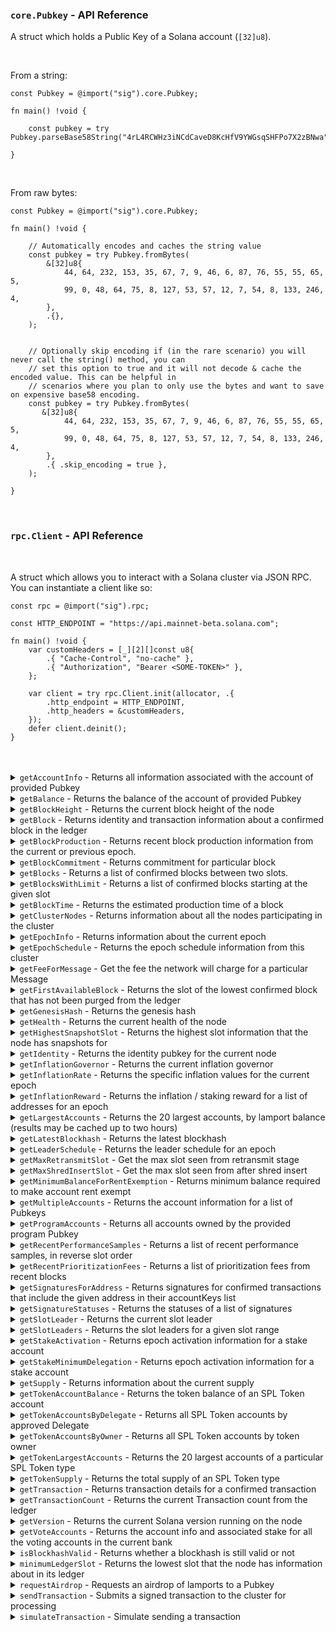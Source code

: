 ### `core.Pubkey` - API Reference

A struct which holds a Public Key of a Solana account (`[32]u8`).

<br/>

From a string:

```zig
const Pubkey = @import("sig").core.Pubkey;

fn main() !void {

    const pubkey = try Pubkey.parseBase58String("4rL4RCWHz3iNCdCaveD8KcHfV9YWGsqSHFPo7X2zBNwa");

}
```

<br/>

From raw bytes:

```zig
const Pubkey = @import("sig").core.Pubkey;

fn main() !void {

    // Automatically encodes and caches the string value
    const pubkey = try Pubkey.fromBytes(
        &[32]u8{
            44, 64, 232, 153, 35, 67, 7, 9, 46, 6, 87, 76, 55, 55, 65, 5,
            99, 0, 48, 64, 75, 8, 127, 53, 57, 12, 7, 54, 8, 133, 246, 4,
        },
        .{},
    );


    // Optionally skip encoding if (in the rare scenario) you will never call the string() method, you can
    // set this option to true and it will not decode & cache the encoded value. This can be helpful in
    // scenarios where you plan to only use the bytes and want to save on expensive base58 encoding.
    const pubkey = try Pubkey.fromBytes(
       &[32]u8{
            44, 64, 232, 153, 35, 67, 7, 9, 46, 6, 87, 76, 55, 55, 65, 5,
            99, 0, 48, 64, 75, 8, 127, 53, 57, 12, 7, 54, 8, 133, 246, 4,
        },
        .{ .skip_encoding = true },
    );

}
```

<br/>

### `rpc.Client` - API Reference

<br/>

A struct which allows you to interact with a Solana cluster via JSON RPC. You can instantiate a client like so:

```zig
const rpc = @import("sig").rpc;

const HTTP_ENDPOINT = "https://api.mainnet-beta.solana.com";

fn main() !void {
    var customHeaders = [_][2][]const u8{
        .{ "Cache-Control", "no-cache" },
        .{ "Authorization", "Bearer <SOME-TOKEN>" },
    };

    var client = try rpc.Client.init(allocator, .{
        .http_endpoint = HTTP_ENDPOINT,
        .http_headers = &customHeaders,
    });
    defer client.deinit();
}
```

<br/>
<br/>

<details>
<summary><code>getAccountInfo</code> - Returns all information associated with the account of provided Pubkey</summary>
<br/>

**Params:** <code>(address: Pubkey, options: GetAccountInfoOptions)</code>
<br/>

**Options**
<br/>

```zig
const GetAccountInfoOptions = struct {
    commitment: ?types.Commitment = null,
    encoding: types.Encoding = .Base64,
};
```

**Usage**
<br/>

```zig
const std = @import("std");
const sig = @import("sig");
const rpc = sig.rpc;
const Pubkey = sig.core.Pubkey;


const allocator = std.heap.page_allocator;

pub fn main() !void {
    var client = try rpc.Client.init(allocator, .{ .http_endpoint = HTTP_ENDPOINT });
    defer client.deinit();

    const pubkey = try Pubkey.parseBase58String("4rL4RCWHz3iNCdCaveD8KcHfV9YWGsqSHFPo7X2zBNwa");

    var resp = try client.getAccountInfo(pubkey, .{ .encoding = .Base64 });
    defer resp.deinit();

    if (resp.err()) |err| {
        std.log.err("error response: {any}", .{err});
        return;
    }

    std.log.debugf("Account info: {any}", .{resp.result().value.data});
}
```

</details>

<details>
<summary><code>getBalance</code> - Returns the balance of the account of provided Pubkey</summary>
<br/>

**Params:** <code>(pubkey: Pubkey)</code>

<br/>

**Usage**
<br/>

```zig
const std = @import("std");
const sig = @import("sig");
const rpc = sig.rpc;
const Pubkey = sig.core.Pubkey;


const allocator = std.heap.page_allocator;

pub fn main() !void {
    const pubkey = try Pubkey.parseBase58String("4rL4RCWHz3iNCdCaveD8KcHfV9YWGsqSHFPo7X2zBNwa");

    var resp = try client.getBalance(pubkey);
    defer resp.deinit();

    if (resp.err()) |err| {
        std.log.err("error response: {any}", .{err});
        return;
    }

    std.log.debugf("balance info: {any}", .{resp.result().value});
}
```

</details>

<details>
<summary><code>getBlockHeight</code> - Returns the current block height of the node</summary>
<br/>

**Params:** <code>None</code>

<br/>

**Usage**
<br/>

```zig
const std = @import("std");
const sig = @import("sig");
const rpc = sig.rpc;


const allocator = std.heap.page_allocator;

pub fn main() !void {
    var client = try rpc.Client.init(allocator, .{ .http_endpoint = HTTP_ENDPOINT });
    defer client.deinit();

    var resp = try client.getBlockHeight();
    defer resp.deinit();

    if (resp.err()) |err| {
        std.log.err("error response: {any}", .{err});
        return;
    }

    std.log.debugf("block height: {any}", .{resp.result()});
}
```

</details>

<details>
<summary><code>getBlock</code> - Returns identity and transaction information about a confirmed block in the ledger</summary>
<br/>

**Params:** <code>(slot: u64, options: GetBlockOptions)</code>

<br/>

**Options**
<br/>

```zig
const GetBlockOptions = struct {
    commitment: ?types.Commitment = null,
    maxSupportedTransactionVersion: i64 = 0,
    transactionDetails: []const u8 = "full",
    rewards: bool = false,
    /// NOTE: must be json for now
    encoding: types.Encoding = .Json,
};
```

**Usage**
<br/>

```zig
const std = @import("std");
const sig = @import("sig");
const rpc = sig.rpc;


const allocator = std.heap.page_allocator;

pub fn main() !void {
    var client = try rpc.Client.init(allocator, .{ .http_endpoint = HTTP_ENDPOINT });
    defer client.deinit();

    var resp = try client.getBlock(500, .{});
    defer resp.deinit();

    if (resp.err()) |err| {
        std.log.err("error response: {any}", .{err});
        return;
    }

    std.log.debugf("block info: {any}", .{resp.result()});
}
```

</details>

<details>
<summary><code>getBlockProduction</code> - Returns recent block production information from the current or previous epoch.</summary>
<br/>

**Params:** <code>(options: GetBlockOptions)</code>

<br/>

**Options**
<br/>

```zig
const GetBlockProductionOptions = struct {
    commitment: ?types.Commitment = null,
    identity: ?[]const u8 = null,
    range: ?struct {
        firstSlot: u64,
        lastSlot: ?u64,
    } = null,
};
```

**Usage**
<br/>

```zig
const std = @import("std");
const sig = @import("sig");
const rpc = sig.rpc;


const allocator = std.heap.page_allocator;

pub fn main() !void {
    var client = try rpc.Client.init(allocator, .{ .http_endpoint = HTTP_ENDPOINT });
    defer client.deinit();

    var resp = try client.getBlockProduction(.{ .identity = "1EWZm7aZYxfZHbyiELXtTgN1yT2vU1HF9d8DWswX2Tp" });
    defer resp.deinit();

    if (resp.err()) |err| {
        std.log.err("error response: {any}", .{err});
        return;
    }

    std.log.debugf("block production info: {any}", .{resp.result()});
}
```

</details>

<details>
<summary><code>getBlockCommitment</code> - Returns commitment for particular block</summary>
<br/>

**Params:** <code>(slot: u64)</code>

<br/>

**Usage**
<br/>

```zig
const std = @import("std");
const sig = @import("sig");
const rpc = sig.rpc;


const allocator = std.heap.page_allocator;

pub fn main() !void {
    var client = try rpc.Client.init(allocator, .{ .http_endpoint = HTTP_ENDPOINT });
    defer client.deinit();

    var resp = try client.getBlockCommitment(400);
    defer resp.deinit();

    if (resp.err()) |err| {
        std.log.err("error response: {any}", .{err});
        return;
    }

    std.log.debugf("block commitment info: {any}", .{resp.result()});
}
```

</details>

<details>
<summary><code>getBlocks</code> - Returns a list of confirmed blocks between two slots.
</summary>
<br/>

**Params:** <code>(startSlot: u64, endSlot: ?u64, options: GetBlocksOptions)</code>

<br/>

**Options**
<br/>

```zig
const GetBlocksOptions = struct {
    commitment: ?types.Commitment = null,
};
```

**Usage**
<br/>

```zig
const std = @import("std");
const sig = @import("sig");
const rpc = sig.rpc;


const allocator = std.heap.page_allocator;

pub fn main() !void {
    var client = try rpc.Client.init(allocator, .{ .http_endpoint = HTTP_ENDPOINT });
    defer client.deinit();

    var resp = try client.getBlocks(400, 500, .{});
    defer resp.deinit();

    if (resp.err()) |err| {
        std.log.err("error response: {any}", .{err});
        return;
    }

    std.log.debugf("blocks: {any}", .{resp.result()});
}
```

</details>

<details>
<summary><code>getBlocksWithLimit</code> - Returns a list of confirmed blocks starting at the given slot</summary>
<br/>

**Params:** <code>(startSlot: u64, limit: ?u64, options: GetBlocksOptions)</code>

<br/>

**Options**
<br/>

```zig
const GetBlocksOptions = struct {
    commitment: ?types.Commitment = null,
};
```

**Usage**
<br/>

```zig
const std = @import("std");
const sig = @import("sig");
const rpc = sig.rpc;


const allocator = std.heap.page_allocator;

pub fn main() !void {
    var client = try rpc.Client.init(allocator, .{ .http_endpoint = HTTP_ENDPOINT });
    defer client.deinit();

    var resp = try client.getBlocksWithLimit(400, 25, .{});
    defer resp.deinit();

    if (resp.err()) |err| {
        std.log.err("error response: {any}", .{err});
        return;
    }

    std.log.debugf("blocks: {any}", .{resp.result()});
}
```

</details>

<details>
<summary><code>getBlockTime</code> - Returns the estimated production time of a block</summary>
<br/>

**Params:** <code>(slot: u64)</code>

<br/>

**Usage**
<br/>

```zig
const std = @import("std");
const sig = @import("sig");
const rpc = sig.rpc;


const allocator = std.heap.page_allocator;

pub fn main() !void {
    var client = try rpc.Client.init(allocator, .{ .http_endpoint = HTTP_ENDPOINT });
    defer client.deinit();

    var resp = try client.getBlockTime(163954396);
    defer resp.deinit();

    if (resp.err()) |err| {
        std.log.err("error response: {any}", .{err});
        return;
    }

    std.log.debugf("block time: {any}", .{resp.result()});
}
```

</details>

<details>
<summary><code>getClusterNodes</code> - Returns information about all the nodes participating in the cluster</summary>
<br/>

**Params:** <code>None</code>

<br/>

**Usage**
<br/>

```zig
const std = @import("std");
const sig = @import("sig");
const rpc = sig.rpc;


const allocator = std.heap.page_allocator;

pub fn main() !void {
    var client = try rpc.Client.init(allocator, .{ .http_endpoint = HTTP_ENDPOINT });
    defer client.deinit();

    var resp = try client.getClusterNodes();
    defer resp.deinit();

    if (resp.err()) |err| {
        std.log.err("error response: {any}", .{err});
        return;
    }

    std.log.debugf("cluster nodes: {any}", .{resp.result()});
}
```

</details>

<details>
<summary><code>getEpochInfo</code> - Returns information about the current epoch</summary>
<br/>

**Params:** <code>(options: GetEpochInfoOptions)</code>

<br/>

**Options**
<br/>

```zig
const GetEpochInfoOptions = struct {
    commitment: ?types.Commitment = null,
};
```

**Usage**
<br/>

```zig
const std = @import("std");
const sig = @import("sig");
const rpc = sig.rpc;


const allocator = std.heap.page_allocator;

pub fn main() !void {
    var client = try rpc.Client.init(allocator, .{ .http_endpoint = HTTP_ENDPOINT });
    defer client.deinit();

    var resp = try client.getEpochInfo(.{});
    defer resp.deinit();

    if (resp.err()) |err| {
        std.log.err("error response: {any}", .{err});
        return;
    }

    std.log.debugf("epoch info: {any}", .{resp.result()});
}
```

</details>

<details>
<summary><code>getEpochSchedule</code> - Returns the epoch schedule information from this cluster</summary>
<br/>

**Params:** <code>None</code>

<br/>

**Usage**
<br/>

```zig
const std = @import("std");
const sig = @import("sig");
const rpc = sig.rpc;


const allocator = std.heap.page_allocator;

pub fn main() !void {
    var client = try rpc.Client.init(allocator, .{ .http_endpoint = HTTP_ENDPOINT });
    defer client.deinit();

    var resp = try client.getEpochSchedule();
    defer resp.deinit();

    if (resp.err()) |err| {
        std.log.err("error response: {any}", .{err});
        return;
    }

    std.log.debugf("epoch schedule: {any}", .{resp.result()});
}
```

</details>

<details>
<summary><code>getFeeForMessage</code> - Get the fee the network will charge for a particular Message</summary>
<br/>

**Params:** <code>(message: []const u8, options: GetFeeForMessageOptions)</code>

<br/>

**Options**
<br/>

```zig
const GetFeeForMessageOptions = struct {
    commitment: ?types.Commitment = null,
};
```

**Usage**
<br/>

```zig
const std = @import("std");
const sig = @import("sig");
const rpc = sig.rpc;


const allocator = std.heap.page_allocator;

pub fn main() !void {
    var client = try rpc.Client.init(allocator, .{ .http_endpoint = HTTP_ENDPOINT });
    defer client.deinit();

    var resp = try client.getFeeForMessage("AQABAgIAAAAAAAAAAAAAAAAAAAAAAAAAAAAAAAAAAAAAAAAAAQAAAAAAAAAAAAAAAAAAAAAAAAAAAAAAAAAAAAAAAAAAAAAAAAAAAAAAAAAAAAAAAAAAAAAAAAAAAAAAAAAAAAEBAQAA", .{});
    defer resp.deinit();

    if (resp.err()) |err| {
        std.log.err("error response: {any}", .{err});
        return;
    }

    std.log.debugf("message fee info: {any}", .{resp.result()});
}
```

</details>

<details>
<summary><code>getFirstAvailableBlock</code> - Returns the slot of the lowest confirmed block that has not been purged from the ledger</summary>
<br/>

**Params:** <code>None</code>

<br/>

**Usage**
<br/>

```zig
const std = @import("std");
const sig = @import("sig");
const rpc = sig.rpc;


const allocator = std.heap.page_allocator;

pub fn main() !void {
    var client = try rpc.Client.init(allocator, .{ .http_endpoint = HTTP_ENDPOINT });
    defer client.deinit();

    var resp = try client.getFirstAvailableBlock();
    defer resp.deinit();

    if (resp.err()) |err| {
        std.log.err("error response: {any}", .{err});
        return;
    }

    std.log.debugf("first available block: {any}", .{resp.result()});
}
```

</details>

<details>
<summary><code>getGenesisHash</code> - Returns the genesis hash</summary>
<br/>

**Params:** <code>None</code>

<br/>

**Usage**
<br/>

```zig
const std = @import("std");
const sig = @import("sig");
const rpc = sig.rpc;


const allocator = std.heap.page_allocator;

pub fn main() !void {
    var resp = try client.getGenesisHash();
    defer resp.deinit();

    if (resp.err()) |err| {
        std.log.err("error response: {any}", .{err});
        return;
    }

    std.log.debugf("genesis hash: {any}", .{resp.result()});
}
```

</details>

<details>
<summary><code>getHealth</code> - Returns the current health of the node</summary>
<br/>

_NOTE:_ If one or more --known-validator arguments are provided to solana-validator - "ok" is returned when the node has within HEALTH_CHECK_SLOT_DISTANCE slots of the highest known validator, otherwise an error is returned. "ok" is always returned if no known validators are provided.

**Params:** <code>None</code>

<br/>

**Usage**
<br/>

```zig
const std = @import("std");
const sig = @import("sig");
const rpc = sig.rpc;


const allocator = std.heap.page_allocator;

pub fn main() !void {
    var client = try rpc.Client.init(allocator, .{ .http_endpoint = HTTP_ENDPOINT });
    defer client.deinit();

    var resp = try client.getHealth();
    defer resp.deinit();

    if (resp.err()) |err| {
        std.log.err("error response: {any}", .{err});
        return;
    }

    std.log.debugf("health: {any}", .{resp.result()});
}
```

</details>

<details>
<summary><code>getHighestSnapshotSlot</code> - Returns the highest slot information that the node has snapshots for</summary>
<br/>

_NOTE:_ This will find the highest full snapshot slot, and the highest incremental snapshot slot based on the full snapshot slot, if there is one.

**Params:** <code>None</code>

<br/>

**Usage**
<br/>

```zig
const std = @import("std");
const sig = @import("sig");
const rpc = sig.rpc;


const allocator = std.heap.page_allocator;

pub fn main() !void {
    var client = try rpc.Client.init(allocator, .{ .http_endpoint = HTTP_ENDPOINT });
    defer client.deinit();

    var resp = try client.getHighestSnapshotSlot();
    defer resp.deinit();

    if (resp.err()) |err| {
        std.log.err("error response: {any}", .{err});
        return;
    }

    std.log.debugf("snapshot info: {any}", .{resp.result()});
}
```

</details>

<details>
<summary><code>getIdentity</code> - Returns the identity pubkey for the current node</summary>
<br/>

**Params:** <code>None</code>

<br/>

**Usage**
<br/>

```zig
const std = @import("std");
const sig = @import("sig");
const rpc = sig.rpc;


const allocator = std.heap.page_allocator;

pub fn main() !void {
    var client = try rpc.Client.init(allocator, .{ .http_endpoint = HTTP_ENDPOINT });
    defer client.deinit();

    var resp = try client.getIdentity();
    defer resp.deinit();

    if (resp.err()) |err| {
        std.log.err("error response: {any}", .{err});
        return;
    }

    std.log.debugf("indentity info: {any}", .{resp.result()});
}
```

</details>

<details>
<summary><code>getInflationGovernor</code> - Returns the current inflation governor</summary>
<br/>

**Params:** <code>(options: GetInflationGovernorOptions)</code>

<br/>

**Options**
<br/>

```zig
const GetInflationGovernorOptions = struct {
    commitment: ?types.Commitment = null,
};
```

**Usage**
<br/>

```zig
const std = @import("std");
const sig = @import("sig");
const rpc = sig.rpc;


const allocator = std.heap.page_allocator;

pub fn main() !void {
    var client = try rpc.Client.init(allocator, .{ .http_endpoint = HTTP_ENDPOINT });
    defer client.deinit();

    var resp = try client.getInflationGovernor(.{});
    defer resp.deinit();

    if (resp.err()) |err| {
        std.log.err("error response: {any}", .{err});
        return;
    }

    std.log.debugf("inflation info: {any}", .{resp.result()});
}
```

</details>

<details>
<summary><code>getInflationRate</code> - Returns the specific inflation values for the current epoch</summary>
<br/>

**Params:** <code>None</code>

<br/>

**Usage**
<br/>

```zig
const std = @import("std");
const sig = @import("sig");
const rpc = sig.rpc;


const allocator = std.heap.page_allocator;

pub fn main() !void {
    var client = try rpc.Client.init(allocator, .{ .http_endpoint = HTTP_ENDPOINT });
    defer client.deinit();

    var resp = try client.getInflationRate();
    defer resp.deinit();

    if (resp.err()) |err| {
        std.log.err("error response: {any}", .{err});
        return;
    }

    std.log.debugf("inflation rate: {any}", .{resp.result()});
}
```

</details>

<details>
<summary><code>getInflationReward</code> - Returns the inflation / staking reward for a list of addresses for an epoch</summary>
<br/>

**Params:** <code>(accounts: []Pubkey, options: GetInflationRewardOptions)</code>

<br/>

**Options**
<br/>

```zig
const GetInflationRewardOptions = struct {
    commitment: ?types.Commitment = null,
    epoch: ?u64 = null,
    minContextSlot: ?u64 = null,
};
```

**Usage**
<br/>

```zig
const std = @import("std");
const sig = @import("sig");
const rpc = sig.rpc;


const allocator = std.heap.page_allocator;

pub fn main() !void {
    var client = try rpc.Client.init(allocator, .{ .http_endpoint = HTTP_ENDPOINT });
    defer client.deinit();

    var accounts = [2]Pubkey{
        try Pubkey.parseBase58String(
            "6dmNQ5jwLeLk5REvio1JcMshcbvkYMwy26sJ8pbkvStu",
        ) ,
        try Pubkey.parseBase58String(
            "BGsqMegLpV6n6Ve146sSX2dTjUMj3M92HnU8BbNRMhF2",
        ),
    };
    var resp = try client.getInflationReward(&accounts, .{});
    defer resp.deinit();

    if (resp.err()) |err| {
        std.log.err("error response: {any}", .{err});
        return;
    }

    std.log.debugf("inflation reward info: {any}", .{resp.result()});
}
```

</details>

<details>
<summary><code>getLargestAccounts</code> - Returns the 20 largest accounts, by lamport balance (results may be cached up to two hours)</summary>
<br/>

**Params:** <code>(options: GetLargestAccountsOptions)</code>

<br/>

**Options**
<br/>

```zig
const GetLargestAccountsOptions = struct {
    commitment: ?types.Commitment = null,
    filter: ?enum { Circulating, NonCirculating } = null,
};
```

**Usage**
<br/>

```zig
const std = @import("std");
const sig = @import("sig");
const rpc = sig.rpc;


const allocator = std.heap.page_allocator;

pub fn main() !void {
    var client = try rpc.Client.init(allocator, .{ .http_endpoint = HTTP_ENDPOINT });
    defer client.deinit();

    var resp = try client.getLargestAccounts(.{});
    defer resp.deinit();

    if (resp.err()) |err| {
        std.log.err("error response: {any}", .{err});
        return;
    }

    std.log.debugf("largest accounts: {any}", .{resp.result()});
}
```

</details>

<details>
<summary><code>getLatestBlockhash</code> - Returns the latest blockhash</summary>
<br/>
.

**Params:** <code>(options: GetLatestBlockhashOptions)</code>

<br/>

**Options**
<br/>

```zig
const GetLatestBlockhashOptions = struct {
    commitment: ?types.Commitment = null,
    minContextSlot: ?u64 = null,
};
```

**Usage**
<br/>

```zig
const std = @import("std");
const sig = @import("sig");
const rpc = sig.rpc;


const allocator = std.heap.page_allocator;

pub fn main() !void {
    var client = try rpc.Client.init(allocator, .{ .http_endpoint = HTTP_ENDPOINT });
    defer client.deinit();

    var resp = try client.getLatestBlockhash(.{});
    defer resp.deinit();

    if (resp.err()) |err| {
        std.log.err("error response: {any}", .{err});
        return;
    }

    std.log.debugf("latest blockhash: {any}", .{resp.result()});
}
```

</details>

<details>
<summary><code>getLeaderSchedule</code> - Returns the leader schedule for an epoch</summary>
<br/>

**Params:** <code>(epoch: ?u64, options: GetLeaderScheduleOptions)</code>

<br/>

**Options**
<br/>

```zig
const GetLeaderScheduleOptions = struct {
    commitment: ?types.Commitment = null,
    identity: ?[]const u8 = null,
};
```

**Usage**
<br/>

```zig
const std = @import("std");
const sig = @import("sig");
const rpc = sig.rpc;


const allocator = std.heap.page_allocator;

pub fn main() !void {
    var client = try rpc.Client.init(allocator, .{ .http_endpoint = HTTP_ENDPOINT });
    defer client.deinit();

    var resp = try client.getLeaderSchedule(null, .{ .identity = "GRmtMtAeSL8HgX1p815ATQjaYU4Sk7XCP21i4yoFd3KS" });
    // defer resp.deinit();

    if (resp.err()) |err| {
        std.log.err("error response: {any}", .{err});
        return;
    }

    std.log.debugf("leader schedule: {any}", .{resp.result()});
}
```

</details>

<details>
<summary><code>getMaxRetransmitSlot</code> - Get the max slot seen from retransmit stage</summary>
<br/>

**Params:** <code>None</code>

<br/>

**Usage**
<br/>

```zig
const std = @import("std");
const sig = @import("sig");
const rpc = sig.rpc;


const allocator = std.heap.page_allocator;

pub fn main() !void {
    var client = try rpc.Client.init(allocator, .{ .http_endpoint = HTTP_ENDPOINT });
    defer client.deinit();

    var resp = try client.getMaxRetransmitSlot();
    defer resp.deinit();

    if (resp.err()) |err| {
        std.log.err("error response: {any}", .{err});
        return;
    }

    std.log.debugf("max retransmit slot: {any}", .{resp.result()});
}
```

</details>

<details>
<summary><code>getMaxShredInsertSlot</code> - Get the max slot seen from after shred insert</summary>
<br/>

**Params:** <code>None</code>

<br/>

**Usage**
<br/>

```zig
const std = @import("std");
const sig = @import("sig");
const rpc = sig.rpc;


const allocator = std.heap.page_allocator;

pub fn main() !void {
    var client = try rpc.Client.init(allocator, .{ .http_endpoint = HTTP_ENDPOINT });
    defer client.deinit();

    var resp = try client.getMaxShredInsertSlot();
    defer resp.deinit();

    if (resp.err()) |err| {
        std.log.err("error response: {any}", .{err});
        return;
    }

    std.log.debugf("max shred insert slot: {any}", .{resp.result()});
}
```

</details>

<details>
<summary><code>getMinimumBalanceForRentExemption</code> - Returns minimum balance required to make account rent exempt</summary>
<br/>

**Params:** <code>(size: usize)</code>

<br/>

**Usage**
<br/>

```zig
const std = @import("std");
const sig = @import("sig");
const rpc = sig.rpc;


const allocator = std.heap.page_allocator;

pub fn main() !void {
    var client = try rpc.Client.init(allocator, .{ .http_endpoint = HTTP_ENDPOINT });
    defer client.deinit();

    var resp = try client.getMinimumBalanceForRentExemption(1000);
    defer resp.deinit();

    if (resp.err()) |err| {
        std.log.err("error response: {any}", .{err});
        return;
    }

    std.log.debugf("minimum balance: {any}", .{resp.result()});
}
```

</details>

<details>
<summary><code>getMultipleAccounts</code> - Returns the account information for a list of Pubkeys</summary>
<br/>

**Params:** <code>(pubkeys: []Pubkey, options: GetMultipleAccountsOptions)</code>

<br/>

**Options**
<br/>

```zig
const GetMultipleAccountsOptions = struct {
    commitment: ?types.Commitment = null,
    encoding: types.Encoding = .Base64,
};
```

**Usage**
<br/>

```zig
const std = @import("std");
const sig = @import("sig");
const rpc = sig.rpc;


const allocator = std.heap.page_allocator;

pub fn main() !void {
    var client = try rpc.Client.init(allocator, .{ .http_endpoint = HTTP_ENDPOINT });
    defer client.deinit();

    var accounts2 = [2]Pubkey{
        try Pubkey.parseBase58String(
            "4rL4RCWHz3iNCdCaveD8KcHfV9YWGsqSHFPo7X2zBNwa",
        ),
        try Pubkey.parseBase58String(
            "BGsqMegLpV6n6Ve146sSX2dTjUMj3M92HnU8BbNRMhF2",
        ),
    };
    var resp = try client.getMultipleAccounts(&accounts2, .{});
    defer resp.deinit();

    if (resp.err()) |err| {
        std.log.err("error response: {any}", .{err});
        return;
    }

    std.log.debugf("multiple accounts: {any}", .{resp.result()});
}
```

</details>

<details>
<summary><code>getProgramAccounts</code> - Returns all accounts owned by the provided program Pubkey</summary>
<br/>

**Params:** <code>(pubkeys: []Pubkey, options: GetMultipleAccountsOptions)</code>

<br/>

**Options**
<br/>

```zig
pub const GetProgramAccountsOptions = struct {
    commitment: ?types.Commitment = null,
    /// NOTE: this needs to base64 if want to convert to `core.Account` type
    encoding: types.Encoding = .Base64,
    minContextSlot: ?u64 = null,
    /// NOTE: needs to be true
    withContext: bool = true,
    dataSlice: ?DataSlice = null,
    filters: ?[]Filter = null,
};
```

**Usage**
<br/>

```zig
const std = @import("std");
const sig = @import("sig");
const rpc = sig.rpc;


const allocator = std.heap.page_allocator;

pub fn main() !void {
    var client = try rpc.Client.init(allocator, .{ .http_endpoint = HTTP_ENDPOINT });
    defer client.deinit();

    var filters = [1]Filter{.{ .memcmp = .{ .offset = 0, .bytes = "EPjFWdd5AufqSSqeM2qN1xzybapC8G4wEGGkZwyTDt1v" } }};
    var resp = try client.getProgramAccounts(
        try Pubkey.parseBase58String("TokenkegQfeZyiNwAJbNbGKPFXCWuBvf9Ss623VQ5DA"),
        .{ .filters = &filters },
    );
    defer resp.deinit();

    if (resp.err()) |err| {
        std.log.err("error response: {any}", .{err});
        return;
    }

    std.log.debugf("program accounts: {any}", .{resp.result()});
}
```

</details>

<details>
<summary><code>getRecentPerformanceSamples</code> - Returns a list of recent performance samples, in reverse slot order</summary>
<br/>

_NOTE:_ Performance samples are taken every 60 seconds and include the number of transactions and slots that occur in a given time window.

**Params:** <code>(limit: ?u64)</code>

<br/>

**Usage**
<br/>

```zig
const std = @import("std");
const sig = @import("sig");
const rpc = sig.rpc;


const allocator = std.heap.page_allocator;

pub fn main() !void {
    var client = try rpc.Client.init(allocator, .{ .http_endpoint = HTTP_ENDPOINT });
    defer client.deinit();

    var resp = try client.getRecentPerformanceSamples(null);
    defer resp.deinit();

    if (resp.err()) |err| {
        std.log.err("error response: {any}", .{err});
        return;
    }

    std.log.debugf("recent performance samples: {any}", .{resp.result()});
}
```

</details>

<details>
<summary><code>getRecentPrioritizationFees</code> - Returns a list of prioritization fees from recent blocks</summary>
<br/>

**Params:** <code>(pubkeys: ?[]Pubkey)</code>

<br/>

**Usage**
<br/>

```zig
const std = @import("std");
const sig = @import("sig");
const rpc = sig.rpc;


const allocator = std.heap.page_allocator;

pub fn main() !void {
    var client = try rpc.Client.init(allocator, .{ .http_endpoint = HTTP_ENDPOINT });
    defer client.deinit();

    var resp = try client.getRecentPrioritizationFees(null);
    defer resp.deinit();

    if (resp.err()) |err| {
        std.log.err("error response: {any}", .{err});
        return;
    }

    std.log.debugf("recent prioritization fees: {any}", .{resp.result()});
}
```

</details>

<details>
<summary><code>getSignaturesForAddress</code> - Returns signatures for confirmed transactions that include the given address in their accountKeys list</summary>
<br/>

_NOTE:_ Returns signatures backwards in time from the provided signature or most recent confirmed block.

**Params:** <code>(pubkey: Pubkey, options: GetSignaturesForAddressOptions)</code>

<br/>

**Options**
<br/>

````zig
pub const GetSignaturesForAddressOptions = struct {
    commitment: ?types.Commitment = null,
    minContextSlot: ?u64 = null,
    limit: u32 = 1000,
    before: ?[]const u8 = null,
    until: ?[]const u8 = null,
};
```

**Usage**
<br/>

```zig
const std = @import("std");
const sig = @import("sig");
const rpc = sig.rpc;


const allocator = std.heap.page_allocator;

pub fn main() !void {
    var client = try rpc.Client.init(allocator, .{ .http_endpoint = HTTP_ENDPOINT });
    defer client.deinit();

    var resp = try client.getSignaturesForAddress(try Pubkey.parseBase58String("4rL4RCWHz3iNCdCaveD8KcHfV9YWGsqSHFPo7X2zBNwa"), .{ .limit = 10 });
    defer resp.deinit();

    if (resp.err()) |err| {
        std.log.err("error response: {any}", .{err});
        return;
    }

    std.log.debugf("signatures: {any}", .{resp.result()});
}
````

</details>

<details>
<summary><code>getSignatureStatuses</code> - Returns the statuses of a list of signatures</summary>
<br/>

**Params:** <code>(pubkey: Pubkey, options: GetSignatureStatusesOptions)</code>

<br/>

**Options**
<br/>

```zig
const GetSignatureStatusesOptions = struct {
    searchTransactionHistory: bool = false,
};
```

**Usage**
<br/>

```zig
const std = @import("std");
const sig = @import("sig");
const rpc = sig.rpc;


const allocator = std.heap.page_allocator;

pub fn main() !void {
    var client = try rpc.Client.init(allocator, .{ .http_endpoint = HTTP_ENDPOINT });
    defer client.deinit();

    var signatures = [2][]const u8{
        "3oK4vMqnRbLhdNVq9Cb81JwHim4QaxvgcNEyA4jTySFFtFtBhJgmLwT3rMFAGakKHE9iMiymVNZsTbnrzNjuxXJc",
        "5fqHdfeY1GbshDFzTdybqDbR3mwj5tkgHEP28dFWFZDcvQkkJUynVWrsfMYip8SsfAaFYTFmRdeC3K1CQRC7Ukkb",
    };
    var resp = try client.getSignatureStatuses(&signatures, .{ .searchTransactionHistory = true });
    defer resp.deinit();

    if (resp.err()) |err| {
        std.log.err("error response: {any}", .{err});
        return;
    }

    std.log.debugf("signature statuses: {any}", .{resp.result()});
}
```

</details>

<details>
<summary><code>getSlotLeader</code> - Returns the current slot leader</summary>
<br/>

**Params:** <code>(options: GetSlotLeaderOptions)</code>

<br/>

**Options**
<br/>

```zig
const GetSlotLeaderOptions = struct {
    commitment: ?types.Commitment = null,
    minContextSlot: ?u64 = null,
};
```

**Usage**
<br/>

```zig
const std = @import("std");
const sig = @import("sig");
const rpc = sig.rpc;


const allocator = std.heap.page_allocator;

pub fn main() !void {
    var client = try rpc.Client.init(allocator, .{ .http_endpoint = HTTP_ENDPOINT });
    defer client.deinit();

    var resp = try client.getSlotLeader(.{});
    defer resp.deinit();

    if (resp.err()) |err| {
        std.log.err("error response: {any}", .{err});
        return;
    }

    std.log.debugf("slot leader: {any}", .{resp.result()});
}
```

</details>

<details>
<summary><code>getSlotLeaders</code> - Returns the slot leaders for a given slot range</summary>
<br/>

**Params:** <code>(startSlot: ?u64, limit: ?u64)</code>

<br/>

**Usage**
<br/>

```zig
const std = @import("std");
const sig = @import("sig");
const rpc = sig.rpc;


const allocator = std.heap.page_allocator;

pub fn main() !void {
    var client = try rpc.Client.init(allocator, .{ .http_endpoint = HTTP_ENDPOINT });
    defer client.deinit();

    var resp = try client.getSlotLeaders(193536000, 10);
    defer resp.deinit();

    if (resp.err()) |err| {
        std.log.err("error response: {any}", .{err});
        return;
    }

    std.log.debugf("slot leaders: {any}", .{resp.result()});
}
```

</details>

<details>
<summary><code>getStakeActivation</code> - Returns epoch activation information for a stake account</summary>
<br/>

**Params:** <code>(pubkey: Pubkey, options: GetStakeActivationOptions)</code>

<br/>

**Options**
<br/>

```zig
pub const GetStakeActivationOptions = struct {
    commitment: ?types.Commitment = null,
    minContextSlot: ?u64 = null,
    epoch: ?u64 = null,
};
```

**Usage**
<br/>

```zig
const std = @import("std");
const sig = @import("sig");
const rpc = sig.rpc;


const allocator = std.heap.page_allocator;

pub fn main() !void {
    var client = try rpc.Client.init(allocator, .{ .http_endpoint = HTTP_ENDPOINT });
    defer client.deinit();

    var resp = try client.getStakeActivation(try Pubkey.parseBase58String(
        "CWrKSEDYhj6VHGocZowq2BUncKESqD7rdLTSrsoasTjU",
    ), .{});
    defer resp.deinit();

    if (resp.err()) |err| {
        std.log.err("error response: {any}", .{err});
        return;
    }

    std.log.debugf("stake activation: {any}", .{resp.result()});
}
```

</details>

<details>
<summary><code>getStakeMinimumDelegation</code> - Returns epoch activation information for a stake account</summary>
<br/>

**Params:** <code>(options: GetStakeMinimumDelegationOptions)</code>

<br/>

**Options**
<br/>

```zig
const GetStakeMinimumDelegationOptions = struct {
    commitment: ?types.Commitment = null,
};
```

**Usage**
<br/>

```zig
const std = @import("std");
const sig = @import("sig");
const rpc = sig.rpc;


const allocator = std.heap.page_allocator;

pub fn main() !void {
    var client = try rpc.Client.init(allocator, .{ .http_endpoint = HTTP_ENDPOINT });
    defer client.deinit();

    var resp = try client.getStakeMinimumDelegation(.{});
    defer resp.deinit();

    if (resp.err()) |err| {
        std.log.err("error response: {any}", .{err});
        return;
    }

    std.log.debugf("min stake delegation: {any}", .{resp.result()});
}
```

</details>

<details>
<summary><code>getSupply</code> - Returns information about the current supply</summary>
<br/>

**Params:** <code>(options: GetSupplyOptions)</code>

<br/>

**Options**
<br/>

```zig
const GetSupplyOptions = struct {
    commitment: ?types.Commitment = null,
    excludeNonCirculatingAccountsList: ?bool = null,
};
```

**Usage**
<br/>

```zig
const std = @import("std");
const sig = @import("sig");
const rpc = sig.rpc;


const allocator = std.heap.page_allocator;

pub fn main() !void {
    var client = try rpc.Client.init(allocator, .{ .http_endpoint = HTTP_ENDPOINT });
    defer client.deinit();

    var resp = try client.getSupply(.{ .excludeNonCirculatingAccountsList = false });
    defer resp.deinit();

    if (resp.err()) |err| {
        std.log.err("error response: {any}", .{err});
        return;
    }

    std.log.debugf("get supply: {any}", .{resp.result()});
}
```

</details>

<details>
<summary><code>getTokenAccountBalance</code> - Returns the token balance of an SPL Token account</summary>
<br/>

**Params:** <code>(pubkey: Pubkey, options: GetTokenAccountBalanceOptions)</code>

<br/>

**Options**
<br/>

```zig
const GetTokenAccountBalanceOptions = struct {
    commitment: ?types.Commitment = null,
};
```

**Usage**
<br/>

```zig
const std = @import("std");
const sig = @import("sig");
const rpc = sig.rpc;


const allocator = std.heap.page_allocator;

pub fn main() !void {
    var client = try rpc.Client.init(allocator, .{ .http_endpoint = HTTP_ENDPOINT });
    defer client.deinit();

    var pubkey = try Pubkey.parseBase58String(
        "6A5NHCj1yF6urc9wZNe6Bcjj4LVszQNj5DwAWG97yzMu",
    );
    var resp = try client.getTokenAccountBalance(pubkey, .{});
    defer resp.deinit();

    if (resp.err()) |err| {
        std.log.err("error response: {any}", .{err});
        return;
    }

    std.log.debugf("token account balance: {any}", .{resp.result()});
}
```

</details>

<details>
<summary><code>getTokenAccountsByDelegate</code> - Returns all SPL Token accounts by approved Delegate</summary>
<br/>

**Params:** <code>(pubkey: Pubkey, mintOrProgramId: MintOrProgramIdParam, options: GetTokenAccountsByDelegateOptions)</code>

<br/>

**Options**
<br/>

```zig
const MintOrProgramIdParam = struct {
    mint: ?Pubkey = null,
    programId: ?Pubkey = null,
};

const GetTokenAccountsByDelegateOptions = struct {
    commitment: ?types.Commitment = null,
    encoding: types.Encoding = .Base64,
    minContextSlot: ?u64 = null,
    dataSlice: ?DataSlice = null,
};
```

**Usage**
<br/>

```zig
const std = @import("std");
const sig = @import("sig");
const rpc = sig.rpc;


const allocator = std.heap.page_allocator;

pub fn main() !void {
    var client = try rpc.Client.init(allocator, .{ .http_endpoint = HTTP_ENDPOINT });
    defer client.deinit();

    var programPubkey = try Pubkey.parseBase58String(
        "TokenkegQfeZyiNwAJbNbGKPFXCWuBvf9Ss623VQ5DA",
    );
    var pubkey = try Pubkey.parseBase58String(
        "CTz5UMLQm2SRWHzQnU62Pi4yJqbNGjgRBHqqp6oDHfF7",
    );
    var resp = try client.getTokenAccountsByDelegate(pubkey, .{ .programId = programPubkey }, .{});
    defer resp.deinit();

    if (resp.err()) |err| {
        std.log.err("error response: {any}", .{err});
        return;
    }

    std.log.debugf("token accounts: {any}", .{resp.result()});
}
```

</details>

<details>
<summary><code>getTokenAccountsByOwner</code> - Returns all SPL Token accounts by token owner</summary>
<br/>

**Params:** <code>(pubkey: Pubkey, mintOrProgramId: MintOrProgramIdParam, options: GetTokenAccountsByOwnerOptions)</code>

<br/>

**Options**
<br/>

```zig
const MintOrProgramIdParam = struct {
    mint: ?Pubkey = null,
    programId: ?Pubkey = null,
};

const GetTokenAccountsByOwnerOptions = struct {
    commitment: ?types.Commitment = null,
    encoding: types.Encoding = .Base64,
    minContextSlot: ?u64 = null,
    dataSlice: ?DataSlice = null,
};
```

**Usage**
<br/>

```zig
const std = @import("std");
const sig = @import("sig");
const rpc = sig.rpc;


const allocator = std.heap.page_allocator;

pub fn main() !void {
    var client = try rpc.Client.init(allocator, .{ .http_endpoint = HTTP_ENDPOINT });
    defer client.deinit();

    var mintPubkey = try Pubkey.parseBase58String(
        "EPjFWdd5AufqSSqeM2qN1xzybapC8G4wEGGkZwyTDt1v",
    );
    var pubkey = try Pubkey.parseBase58String(
        "CTz5UMLQm2SRWHzQnU62Pi4yJqbNGjgRBHqqp6oDHfF7",
    );
    var resp = try client.getTokenAccountsByOwner(pubkey, .{ .mint = mintPubkey }, .{});
    defer resp.deinit();

    if (resp.err()) |err| {
        std.log.err("error response: {any}", .{err});
        return;
    }

    std.log.debugf("token accounts: {any}", .{resp.result()});
}
```

</details>

<details>
<summary><code>getTokenLargestAccounts</code> - Returns the 20 largest accounts of a particular SPL Token type</summary>
<br/>

**Params:** <code>(pubkey: Pubkey, options: GetTokenLargestAccountsOptions)</code>

<br/>

**Options**
<br/>

```zig
const GetTokenLargestAccountsOptions = struct {
    commitment: ?types.Commitment = null,
};
```

**Usage**
<br/>

```zig
const std = @import("std");
const sig = @import("sig");
const rpc = sig.rpc;


const allocator = std.heap.page_allocator;

pub fn main() !void {
    var client = try rpc.Client.init(allocator, .{ .http_endpoint = HTTP_ENDPOINT });
    defer client.deinit();

    var mintPubkey = try Pubkey.parseBase58String(
        "EPjFWdd5AufqSSqeM2qN1xzybapC8G4wEGGkZwyTDt1v",
    );
    var resp = try client.getTokenLargestAccounts(mintPubkey, .{});
    defer resp.deinit();

    if (resp.err()) |err| {
        std.log.err("error response: {any}", .{err});
        return;
    }

    std.log.debugf("token largest accounts: {any}", .{resp.result()});
}
```

</details>

<details>
<summary><code>getTokenSupply</code> - Returns the total supply of an SPL Token type</summary>
<br/>

**Params:** <code>(pubkey: Pubkey, options: GetTokenSupplyOptions)</code>

<br/>

**Options**
<br/>

```zig
const GetTokenSupplyOptions = struct {
    commitment: ?types.Commitment = null,
};
```

**Usage**
<br/>

```zig
const std = @import("std");
const sig = @import("sig");
const rpc = sig.rpc;


const allocator = std.heap.page_allocator;

pub fn main() !void {
    var client = try rpc.Client.init(allocator, .{ .http_endpoint = HTTP_ENDPOINT });
    defer client.deinit();

    var mintPubkey = try Pubkey.parseBase58String(
        "EPjFWdd5AufqSSqeM2qN1xzybapC8G4wEGGkZwyTDt1v",
    );
    var resp = try client.getTokenSupply(mintPubkey, .{});
    defer resp.deinit();

    if (resp.err()) |err| {
        std.log.err("error response: {any}", .{err});
        return;
    }

    std.log.debugf("token supply: {any}", .{resp.result()});
}
```

</details>

<details>
<summary><code>getTransaction</code> - Returns transaction details for a confirmed transaction</summary>
<br/>

**Params:** <code>(signature: []const u8, options: GetTransactionOptions)</code>

<br/>

**Options**
<br/>

```zig
const GetTransactionOptions = struct {
    commitment: ?types.Commitment = null,
    maxSupportedTransactionVersion: u8 = 0,
    /// NOTE: must be Json for now
    encoding: types.Encoding = .Json,
};
```

**Usage**
<br/>

```zig
const std = @import("std");
const sig = @import("sig");
const rpc = sig.rpc;


const allocator = std.heap.page_allocator;

pub fn main() !void {
    var client = try rpc.Client.init(allocator, .{ .http_endpoint = HTTP_ENDPOINT });
    defer client.deinit();

    var txSig = "5UfDuX7WXY18keiz9mZ6zKkY8JyNuLDFz2QycQcr7skRkgVaNmo6tgFbsePRrX5C6crvycJ2A3txSdGgjPHvPbTZ";
    var resp = try client.getTransaction(txSig, .{});
    defer resp.deinit();

    if (resp.err()) |err| {
        std.log.err("error response: {any}", .{err});
        return;
    }

    std.log.debugf("transaction: {any}", .{resp.result()});
}
```

</details>

<details>
<summary><code>getTransactionCount</code> - Returns the current Transaction count from the ledger</summary>
<br/>

**Params:** <code>(options: GetTransactionOptions)</code>

<br/>

**Options**
<br/>

```zig
const GetTransactionCountOptions = struct {
    commitment: ?types.Commitment = null,
    minContextSlot: ?u64 = null,
};
```

**Usage**
<br/>

```zig
const std = @import("std");
const sig = @import("sig");
const rpc = sig.rpc;


const allocator = std.heap.page_allocator;

pub fn main() !void {
    var client = try rpc.Client.init(allocator, .{ .http_endpoint = HTTP_ENDPOINT });
    defer client.deinit();

    var resp = try client.getTransactionCount(.{});
    defer resp.deinit();

    if (resp.err()) |err| {
        std.log.err("error response: {any}", .{err});
        return;
    }

    std.log.debugf("transaction count: {any}", .{resp.result()});
}
```

</details>

<details>
<summary><code>getVersion</code> - Returns the current Solana version running on the node</summary>
<br/>

**Params:** <code>None</code>

<br/>

**Usage**
<br/>

```zig
const std = @import("std");
const sig = @import("sig");
const rpc = sig.rpc;


const allocator = std.heap.page_allocator;

pub fn main() !void {
    var client = try rpc.Client.init(allocator, .{ .http_endpoint = HTTP_ENDPOINT });
    defer client.deinit();

    var resp = try client.getVersion();
    defer resp.deinit();

    if (resp.err()) |err| {
        std.log.err("error response: {any}", .{err});
        return;
    }

    std.log.debugf("version: {any}", .{resp.result()});
}
```

</details>

<details>
<summary><code>getVoteAccounts</code> - Returns the account info and associated stake for all the voting accounts in the current bank</summary>
<br/>

**Params:** <code>(options: GetVoteAccountsOptions)</code>

<br/>

**Options**
<br/>

```zig
const GetVoteAccountsOptions = struct {
    commitment: ?types.Commitment = null,
    votePubkey: ?Pubkey = null,
    keepUnstakedDelinquents: ?bool = false,
    delinquentSlotDistance: ?u64 = 0,
};
```

**Usage**
<br/>

```zig
const std = @import("std");
const sig = @import("sig");
const rpc = sig.rpc;


const allocator = std.heap.page_allocator;

pub fn main() !void {
    var client = try rpc.Client.init(allocator, .{ .http_endpoint = HTTP_ENDPOINT });
    defer client.deinit();

    var votePubkey = try Pubkey.parseBase58String(
        "CertusDeBmqN8ZawdkxK5kFGMwBXdudvWHYwtNgNhvLu",
    );
    var resp = try client.getVoteAccounts(.{ .votePubkey = votePubkey });
    defer resp.deinit();

    if (resp.err()) |err| {
        std.log.err("error response: {any}", .{err});
        return;
    }

    std.log.debugf("vote accounts: {any}", .{resp.result()});
}
```

</details>

<details>
<summary><code>isBlockhashValid</code> - Returns whether a blockhash is still valid or not</summary>
<br/>

**Params:** <code>(blockhash: []const u8, options: IsBlockhashValidOptions)</code>

<br/>

**Options**
<br/>

```zig
pub const IsBlockhashValidOptions = struct {
    commitment: ?types.Commitment = null,
    minContextSlot: ?u64 = null,
};
```

**Usage**
<br/>

```zig
const std = @import("std");
const sig = @import("sig");
const rpc = sig.rpc;


const allocator = std.heap.page_allocator;

pub fn main() !void {
    var client = try rpc.Client.init(allocator, .{ .http_endpoint = HTTP_ENDPOINT });
    defer client.deinit();

    var resp = try client.isBlockhashValid("AaPs8sYJjnDLMMAADYj2fPyDyNzp9to9v4J6c5gevxpX", .{});
    defer resp.deinit();

    if (resp.err()) |err| {
        std.log.err("error response: {any}", .{err});
        return;
    }

    std.log.debugf("blockhash valid: {any}", .{resp.result()});
}
```

</details>

<details>
<summary><code>minimumLedgerSlot</code> - Returns the lowest slot that the node has information about in its ledger</summary>
<br/>

**Params:** <code>None</code>

<br/>

**Usage**
<br/>

```zig
const std = @import("std");
const sig = @import("sig");
const rpc = sig.rpc;


const allocator = std.heap.page_allocator;

pub fn main() !void {
    var client = try rpc.Client.init(allocator, .{ .http_endpoint = HTTP_ENDPOINT });
    defer client.deinit();

    var resp = try client.minimumLedgerSlot();
    defer resp.deinit();

    if (resp.err()) |err| {
        std.log.err("error response: {any}", .{err});
        return;
    }

    std.log.debugf("minimum ledger slot: {any}", .{resp.result()});
}
```

</details>

<details>
<summary><code>requestAirdrop</code> - Requests an airdrop of lamports to a Pubkey</summary>
<br/>

**Params:** <code>(pubkey: Pubkey, lamports: u64, options: RequestAirdropOptions)</code>

<br/>

**Options**
<br/>

```zig
const RequestAirdropOptions = struct {
    commitment: ?types.Commitment = null,
};
```

**Usage**
<br/>

```zig
const std = @import("std");
const sig = @import("sig");
const rpc = sig.rpc;


const allocator = std.heap.page_allocator;

pub fn main() !void {
    var client = try rpc.Client.init(allocator, .{ .http_endpoint = HTTP_ENDPOINT });
    defer client.deinit();

    var pubkey = try Pubkey.parseBase58String(
        "Bvg7GuhqwNmV2JVyeZjhAcTPFqPktfmq25VBaZipozda",
    );
    var resp = try client.requestAirdrop(pubkey, 10000, .{});
    defer resp.deinit();

    if (resp.err()) |err| {
        std.log.err("error response: {any}", .{err});
        return;
    }

    std.log.debugf("airdrop result: {any}", .{resp.result()});
}
```

</details>

<details>
<summary><code>sendTransaction</code> - Submits a signed transaction to the cluster for processing</summary>
<br/>

_NOTE:_
This method does not alter the transaction in any way; it relays the transaction created by clients to the node as-is.

If the node's rpc service receives the transaction, this method immediately succeeds, without waiting for any confirmations. A successful response from this method does not guarantee the transaction is processed or confirmed by the cluster.

While the rpc service will reasonably retry to submit it, the transaction could be rejected if transaction's recent_blockhash expires before it lands.

Use getSignatureStatuses to ensure a transaction is processed and confirmed.

Before submitting, the following preflight checks are performed:

The transaction signatures are verified
The transaction is simulated against the bank slot specified by the preflight commitment. On failure an error will be returned. Preflight checks may be disabled if desired. It is recommended to specify the same commitment and preflight commitment to avoid confusing behavior.
The returned signature is the first signature in the transaction, which is used to identify the transaction (transaction id). This identifier can be easily extracted from the transaction data before submission.

**Params:** <code>(encoded: []const u8)</code>

<br/>

**Usage**
<br/>

```zig
const std = @import("std");
const sig = @import("sig");
const rpc = sig.rpc;


const allocator = std.heap.page_allocator;

pub fn main() !void {
    var client = try rpc.Client.init(allocator, .{ .http_endpoint = HTTP_ENDPOINT });
    defer client.deinit();

    var resp = try client.sendTransaction(
        "4hXTCkRzt9WyecNzV1XPgCDfGAZzQKNxLXgynz5QDuWWPSAZBZSHptvWRL3BjCvzUXRdKvHL2b7yGrRQcWyaqsaBCncVG7BFggS8w9snUts67BSh3EqKpXLUm5UMHfD7ZBe9GhARjbNQMLJ1QD3Spr6oMTBU6EhdB4RD8CP2xUxr2u3d6fos36PD98XS6oX8TQjLpsMwncs5DAMiD4nNnR8NBfyghGCWvCVifVwvA8B8TJxE1aiyiv2L429BCWfyzAme5sZW8rDb14NeCQHhZbtNqfXhcp2tAnaAT",
        .{},
    );
    defer resp.deinit();

    if (resp.err()) |err| {
        std.log.err("error response: {any}", .{err});
        return;
    }

    std.log.debugf("tx signature: {any}", .{resp.result()});
}
```

</details>

<details>
<summary><code>simulateTransaction</code> - Simulate sending a transaction</summary>
<br/>

**Params:** <code>(encoded: []const u8, options: SimulateTransactionOptions)</code>

<br/>

**Options**
<br/>

```zig
const SimulateTransactionOptions = struct {
    commitment: ?types.Commitment = null,
    /// NOTE: must be base64 for now
    encoding: types.Encoding = .Base64,
    sigVerify: ?bool = null,
    replaceRecentBlockhash: ?[]const u8 = null,
    minContextSlot: ?u64 = null,
    accounts: ?struct {
        addresses: []Pubkey,
        /// NOTE: must be base64 for now
        encoding: types.Encoding = .Base64,
    } = null,
};
```

**Usage**
<br/>

```zig
const std = @import("std");
const sig = @import("sig");
const rpc = sig.rpc;


const allocator = std.heap.page_allocator;

pub fn main() !void {
    var client = try rpc.Client.init(allocator, .{ .http_endpoint = HTTP_ENDPOINT });
    defer client.deinit();

    var resp = try client.simulateTransaction(
        "AdYOLBh+RlElmqIY08YZ4OvkWzmGz5ccQLKOENWccchuSluWO7ZTy6B4x/A/WJAFvSFfUhXEcG/PZajL5EmZBQMBAAEDb3Q4CUF/hTg/MgAsYv45KRoWu+9GafjMndSktv5KzQ3fydC+bF4RL7cMFn8iCnd9sKVJp3K3PwOxVZ3agBBUWAAAAAAAAAAAAAAAAAAAAAAAAAAAAAAAAAAAAAAAAAAAjkczsB8wv5yFAgAKUdvb4irHybi2IEEHJcAJrfdhMfgBAgIAAQwCAAAAgJaYAAAAAAA=",
        .{},
    );
    defer resp.deinit();

    if (resp.err()) |err| {
        std.log.err("error response: {any}", .{err});
        return;
    }

    std.log.debugf("simulate tx info: {any}", .{resp.result()});
}
```

</details>
